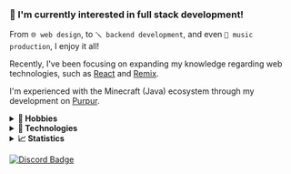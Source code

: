 ### 👋  I'm currently interested in full stack development!
From `🌐 web design`, to `🪛 backend development`, and even `🎵 music production`, I enjoy it all!

Recently, I've been focusing on expanding my knowledge regarding web technologies, such as [React][React Link] and [Remix][Remix Link].

I'm experienced with the Minecraft (Java) ecosystem through my development on [Purpur][Purpur Link].

<!-- START Links -->
[Support]: https://encode42.dev/support
[Soundcloud]: https://soundcloud.com/encode42
[Metrics]: https://metrics.lecoq.io/about/Encode42

[Discord Badge]: https://img.shields.io/discord/646517284453613578?color=7289da&labelColor=7289da&label=​&logo=discord&logoColor=white&style=flat-square "Discord badge"
[Metrics Badge]: https://gist.githubusercontent.com/Encode42/6cab963ce204e91a371b9254f013cb5a/raw/standard-metrics.svg "Metrics badge"

[React Link]: https://reactjs.org
[Purpur Link]: https://purpurmc.org
[OpenNBS Link]: https://opennbs.org

[HTML5]: html5.svg "HTML 5"
[HTML5 Link]: https://www.w3.org
[Typescript]: typescript.svg "Typescript"
[Typescript Link]: https://www.typescriptlang.org
[Remix]: remix.svg "Remix"
[Remix Link]: https://remix.run
[Mantine]: mantine.svg "Mantine"
[Mantine Link]: https://mantine.dev

[nginx]: nginx.svg "nginx"
[nginx Link]: https://nginx.org
[Node.js]: node.js.svg "Node.js"
[Node.js Link]: https://nodejs.org
[Deno]: deno.svg "Deno"
[Deno Link]: https://deno.land
[PHP]: php.svg "PHP"
[PHP Link]: https://www.php.net

[IntelliJ]: intellij.svg "IntelliJ"
[IntelliJ Link]: https://www.jetbrains.com/idea
[Java]: java.svg "Java"
[Java Link]: https://www.java.com
[Gradle]: gradle.svg "Gradle"
[Gradle Link]: https://gradle.org
[Cloudflare]: cloudflare.svg "Cloudflare"
[Cloudflare Link]: https://www.cloudflare.com

[Ableton]: ableton.svg "Ableton Live"
[Ableton Link]: https://www.ableton.com
[FL]: fl.svg "FL Studio"
[FL Link]: https://www.image-line.com/fl-studio
[Firefox]: firefox.svg "Firefox"
[Firefox Link]: https://www.mozilla.org/firefox
[Arch Linux]: archlinux.svg "Arch Linux"
[Arch Linux Link]: https://archlinux.org/
<!-- END Links -->

<details>
<summary><b>👤 Hobbies</b></summary>

- `🎵 music production`
  - [Original compositions][Soundcloud]
  - [NBS][OpenNBS] remixes
- `🔊 music listening`
  - Collection of 30,000+ `.flac` files
  - Interested in [Progressive rock](https://en.wikipedia.org/wiki/Progressive_rock), [Chiptune](https://en.wikipedia.org/wiki/Chiptune), [D&B](https://en.wikipedia.org/wiki/Drum_and_bass), and much more.
- `🔒 archival`
  - Software, games, obsolete tech, etc.
  - Homelab NAS with a capacity of `25 TB`.
- `🖌️ design`
</details>

<details>
<summary><b>🔌 Technologies</b></summary>

<!-- Badges -->
[![HTML5]][HTML5 Link] [![Typescript]][Typescript Link] [![Remix]][Remix Link] [![Mantine]][Mantine Link]  
[![nginx]][nginx Link] [![Node.js]][Node.js Link] [![Deno]][Deno Link] [![PHP]][PHP Link]  
[![IntelliJ]][IntelliJ Link] [![Java]][Java Link] [![Gradle]][Gradle Link] [![Cloudflare]][Cloudflare Link]  
[![Ableton]][Ableton Link] [![FL]][FL Link] [![Firefox]][Firefox Link] [![Arch Linux]][Arch Linux Link]  
<sub>

Icons from [Simple Icons](https://simpleicons.org).
</sub>
</details>

<details>
<summary><b>📈 Statistics</b></summary>

[![Metrics Badge]][Metrics]
![](https://hit.yhype.me/github/profile?user_id=34699884)
</details>

[![Discord Badge]][Support]
